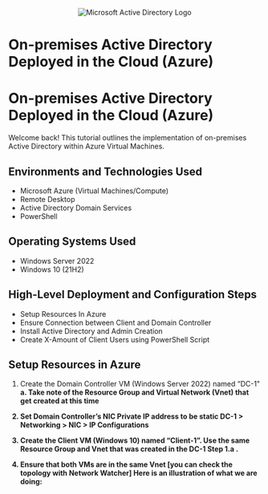<p align="center">
<img src="https://marketplace.radiantlogic.com/wp-content/uploads/bw_store_facet_images/bw_activedirectory_bw_activedirectory-900x0.png" alt="Microsoft Active Directory Logo"/>
</p>

<h1>On-premises Active Directory Deployed in the Cloud (Azure)</h1>

<h1>On-premises Active Directory Deployed in the Cloud (Azure)</h1>

Welcome back! This tutorial outlines the implementation of on-premises Active Directory within Azure Virtual Machines.<br />

<h2>Environments and Technologies Used</h2>

- Microsoft Azure (Virtual Machines/Compute)
- Remote Desktop
- Active Directory Domain Services
- PowerShell

<h2>Operating Systems Used </h2>

- Windows Server 2022
- Windows 10 (21H2)

<h2>High-Level Deployment and Configuration Steps</h2>

- Setup Resources In Azure
- Ensure Connection between Client and Domain Controller
- Install Active Directory and Admin Creation
- Create X-Amount of Client Users using PowerShell Script

<h2>Setup Resources in Azure</h2>


1. Create the Domain Controller VM (Windows Server 2022) named “DC-1"<b />
  a. Take note of the Resource Group and Virtual Network (Vnet) that get created at this time<b />
2. Set Domain Controller’s NIC Private IP address to be static<b />
DC-1 > Networking > NIC > IP Configurations<b />


3. Create the Client VM (Windows 10) named “Client-1”. Use the same Resource Group and Vnet that was created in the DC-1 Step 1.a .<b />
4. Ensure that both VMs are in the same Vnet [you can check the topology with Network Watcher]<b />
Here is an illustration of what we are doing:<b />
